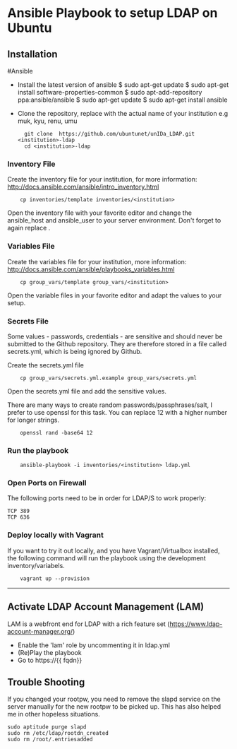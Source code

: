 # Ansible Playbook to setup LDAP on Ubuntu


## Installation

#Ansible
* Install the latest version of ansible
$ sudo apt-get update
$ sudo apt-get install software-properties-common
$ sudo apt-add-repository ppa:ansible/ansible
$ sudo apt-get update
$ sudo apt-get install ansible

* Clone the repository, replace <institution> with the actual name of your institution e.g muk, kyu, renu, umu

        git clone  https://github.com/ubuntunet/unIDa_LDAP.git <institution>-ldap
        cd <institution>-ldap

### Inventory File

Create the inventory file for your institution, for more information: http://docs.ansible.com/ansible/intro_inventory.html

        cp inventories/template inventories/<institution>

Open the inventory file with your favorite editor and change the ansible_host and ansible_user to your server environment. Don't forget to again replace <institution>.

### Variables File

Create the variables file for your institution, more information: http://docs.ansible.com/ansible/playbooks_variables.html

        cp group_vars/template group_vars/<institution>

Open the variable files in your favorite editor and adapt the values to your setup.


### Secrets File

Some values - passwords, credentials - are sensitive and should never be submitted to the Github repository. They are therefore stored in a file called secrets.yml, which is being ignored by Github.

Create the secrets.yml file

        cp group_vars/secrets.yml.example group_vars/secrets.yml

Open the secrets.yml file and add the sensitive values.

There are many ways to create random passwords/passphrases/salt, I prefer to use openssl for this task. You can replace 12 with a higher number for longer strings.

        openssl rand -base64 12


### Run the playbook

        ansible-playbook -i inventories/<institution> ldap.yml



### Open Ports on Firewall

The following ports need to be in order for LDAP/S to work properly:
```
TCP 389
TCP 636
```

### Deploy locally with Vagrant

If you want to try it out locally, and you have Vagrant/Virtualbox installed, the following command will run the playbook using the development inventory/variabels.

        vagrant up --provision



----


## Activate LDAP Account Management (LAM)

LAM is a webfront end for LDAP with a rich feature set (https://www.ldap-account-manager.org/)

* Enable the 'lam' role by uncommenting it in ldap.yml
* (Re)Play the playbook
* Go to https://{{ fqdn}}



## Trouble Shooting

If you changed your rootpw, you need to remove the slapd service on the server manually for the new rootpw to be picked up. This has also helped me in other hopeless situations.

```
sudo aptitude purge slapd
sudo rm /etc/ldap/rootdn_created
sudo rm /root/.entriesadded
```
